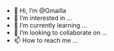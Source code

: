 - 👋 Hi, I’m @Gmailla
- 👀 I’m interested in ...
- 🌱 I’m currently learning ...
- 💞️ I’m looking to collaborate on ...
- 📫 How to reach me ...

<!---
Gmailla/Gmailla is a ✨ special ✨ repository because its `README.md` (this file) appears on your GitHub profile.
You can click the Preview link to take a look at your changes.
--->
